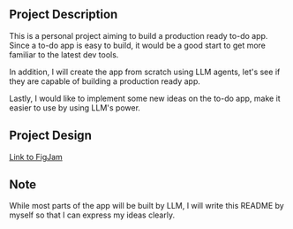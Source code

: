 ## Project Description

This is a personal project aiming to build a production ready to-do app. Since a to-do app is easy to build, it would be a good start to get more familiar to the latest dev tools.

In addition, I will create the app from scratch using LLM agents, let's see if they are capable of building a production ready app. 

Lastly, I would like to implement some new ideas on the to-do app, make it easier to use by using LLM's power.

## Project Design

[Link to FigJam](https://www.figma.com/board/ZbUFTTDvBDkwBEV5vddyyb/TO-DO-App?node-id=0-1&t=DXfAIooRhuDIsznl-1)

## Note

While most parts of the app will be built by LLM, I will write this README by myself so that I can express my ideas clearly.